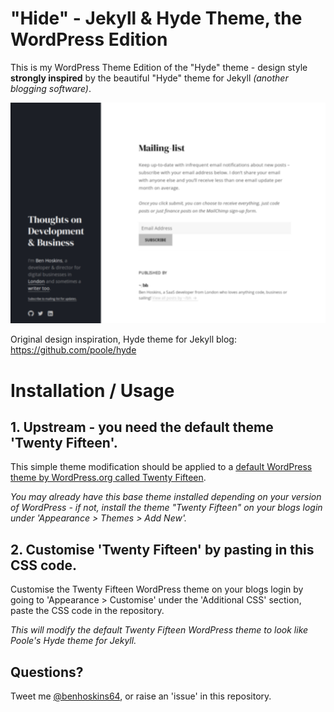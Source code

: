 # "Hide" - Jekyll & Hyde Theme, the WordPress Edition

This is my WordPress Theme Edition of the "Hyde" theme - design style **strongly inspired** by the beautiful "Hyde" theme for Jekyll _(another blogging software)_.

![Screenshot of Hide, a Hyde theme for WordPress](https://raw.githubusercontent.com/hozza/Hide-Jekyll-Hyde-Wordpress-Theme/master/hide-wordpress-theme-screenshot.png)

Original design inspiration, Hyde theme for Jekyll blog: https://github.com/poole/hyde

# Installation / Usage

## 1. Upstream - you need the default theme 'Twenty Fifteen'.

This simple theme modification should be applied to a [default WordPress theme by WordPress.org called Twenty Fifteen](https://en-gb.wordpress.org/themes/twentyfifteen/).

_You may already have this base theme installed depending on your version of WordPress - if not, install the theme "Twenty Fifteen" on your blogs login under 'Appearance > Themes > Add New'._


## 2. Customise 'Twenty Fifteen' by pasting in this CSS code.

Customise the Twenty Fifteen WordPress theme on your blogs login by going to 'Appearance > Customise' under the 'Additional CSS' section, paste the CSS code in the repository. 

_This will modify the default Twenty Fifteen WordPress theme to look like Poole's Hyde theme for Jekyll._

## Questions?

Tweet me [@benhoskins64](https://twitter.com/benhoskins64), or raise an 'issue' in this repository.
